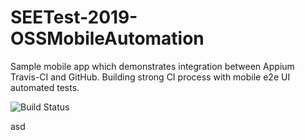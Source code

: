 # SEETest-2019-OSSMobileAutomation
Sample mobile app which demonstrates integration between Appium Travis-CI and GitHub. Building strong CI process with mobile e2e UI automated tests.

![Build Status](https://travis-ci.org/DimitarTodorov/SEETest-2019-OSSMobileAutomation.svg?branch=master)


asd
